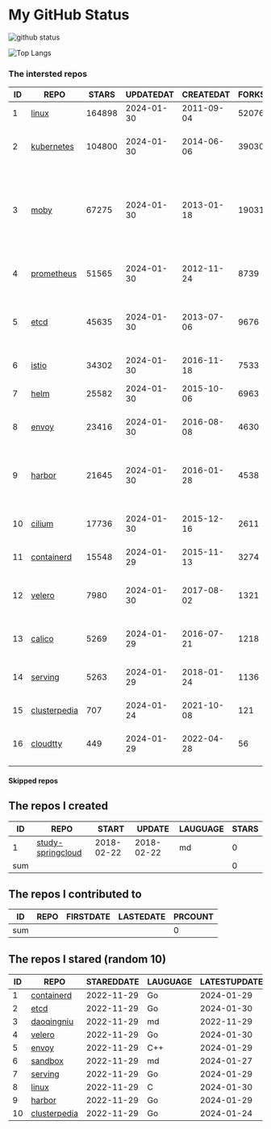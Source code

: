 # My GitHub Status

<img src="https://github-readme-stats-1.yihong0618.vercel.app/api?username=daoqingniu&show_icons=true&&&hide_title=true&count_private=true" alt="github status" />

![Top Langs](https://github-readme-stats-1.yihong0618.vercel.app/api/top-langs/?username=daoqingniu&layout=compact)

<!--START_SECTION:github_repos-->
### The intersted repos
| ID |                              REPO                               | STARS  | UPDATEDAT  | CREATEDAT  | FORKSCOUNT |                                                DESCRIPTIONS                                                |
|----|-----------------------------------------------------------------|--------|------------|------------|------------|------------------------------------------------------------------------------------------------------------|
|  1 | [linux](https://github.com/torvalds/linux)                      | 164898 | 2024-01-30 | 2011-09-04 |      52076 | Linux kernel source tree                                                                                   |
|  2 | [kubernetes](https://github.com/kubernetes/kubernetes)          | 104800 | 2024-01-30 | 2014-06-06 |      39030 | Production-Grade Container Scheduling and Management                                                       |
|  3 | [moby](https://github.com/moby/moby)                            |  67275 | 2024-01-30 | 2013-01-18 |      19031 | The Moby Project - a collaborative project for the container ecosystem to assemble container-based systems |
|  4 | [prometheus](https://github.com/prometheus/prometheus)          |  51565 | 2024-01-30 | 2012-11-24 |       8739 | The Prometheus monitoring system and time series database.                                                 |
|  5 | [etcd](https://github.com/etcd-io/etcd)                         |  45635 | 2024-01-30 | 2013-07-06 |       9676 | Distributed reliable key-value store for the most critical data of a distributed system                    |
|  6 | [istio](https://github.com/istio/istio)                         |  34302 | 2024-01-30 | 2016-11-18 |       7533 | Connect, secure, control, and observe services.                                                            |
|  7 | [helm](https://github.com/helm/helm)                            |  25582 | 2024-01-30 | 2015-10-06 |       6963 | The Kubernetes Package Manager                                                                             |
|  8 | [envoy](https://github.com/envoyproxy/envoy)                    |  23416 | 2024-01-30 | 2016-08-08 |       4630 | Cloud-native high-performance edge/middle/service proxy                                                    |
|  9 | [harbor](https://github.com/goharbor/harbor)                    |  21645 | 2024-01-30 | 2016-01-28 |       4538 | An open source trusted cloud native registry project that stores, signs, and scans content.                |
| 10 | [cilium](https://github.com/cilium/cilium)                      |  17736 | 2024-01-30 | 2015-12-16 |       2611 | eBPF-based Networking, Security, and Observability                                                         |
| 11 | [containerd](https://github.com/containerd/containerd)          |  15548 | 2024-01-29 | 2015-11-13 |       3274 | An open and reliable container runtime                                                                     |
| 12 | [velero](https://github.com/vmware-tanzu/velero)                |   7980 | 2024-01-30 | 2017-08-02 |       1321 | Backup and migrate Kubernetes applications and their persistent volumes                                    |
| 13 | [calico](https://github.com/projectcalico/calico)               |   5269 | 2024-01-29 | 2016-07-21 |       1218 | Cloud native networking and network security                                                               |
| 14 | [serving](https://github.com/knative/serving)                   |   5263 | 2024-01-29 | 2018-01-24 |       1136 | Kubernetes-based, scale-to-zero, request-driven compute                                                    |
| 15 | [clusterpedia](https://github.com/clusterpedia-io/clusterpedia) |    707 | 2024-01-24 | 2021-10-08 |        121 | The Encyclopedia of Kubernetes clusters                                                                    |
| 16 | [cloudtty](https://github.com/cloudtty/cloudtty)                |    449 | 2024-01-29 | 2022-04-28 |         56 | A Friendly Kubernetes CloudShell (Web Terminal) !                                                          |



#### Skipped repos
<!--END_SECTION:github_repos-->

<!--START_SECTION:my_github-->
## The repos I created
| ID  |                                 REPO                                 |   START    |   UPDATE   | LAUGUAGE | STARS |
|-----|----------------------------------------------------------------------|------------|------------|----------|-------|
|   1 | [study-springcloud](https://github.com/daoqingniu/study-springcloud) | 2018-02-22 | 2018-02-22 | md       |     0 |
| sum |                                                                      |            |            |          |     0 |

## The repos I contributed to
| ID  | REPO | FIRSTDATE | LASTEDATE | PRCOUNT |
|-----|------|-----------|-----------|---------|
| sum |      |           |           |       0 |

## The repos I stared (random 10)
| ID |                              REPO                               | STAREDDATE | LAUGUAGE | LATESTUPDATE |
|----|-----------------------------------------------------------------|------------|----------|--------------|
|  1 | [containerd](https://github.com/containerd/containerd)          | 2022-11-29 | Go       | 2024-01-29   |
|  2 | [etcd](https://github.com/etcd-io/etcd)                         | 2022-11-29 | Go       | 2024-01-30   |
|  3 | [daoqingniu](https://github.com/daoqingniu/daoqingniu)          | 2022-11-29 | md       | 2022-11-29   |
|  4 | [velero](https://github.com/vmware-tanzu/velero)                | 2022-11-29 | Go       | 2024-01-30   |
|  5 | [envoy](https://github.com/envoyproxy/envoy)                    | 2022-11-29 | C++      | 2024-01-29   |
|  6 | [sandbox](https://github.com/cncf/sandbox)                      | 2022-11-29 | md       | 2024-01-27   |
|  7 | [serving](https://github.com/knative/serving)                   | 2022-11-29 | Go       | 2024-01-29   |
|  8 | [linux](https://github.com/torvalds/linux)                      | 2022-11-29 | C        | 2024-01-30   |
|  9 | [harbor](https://github.com/goharbor/harbor)                    | 2022-11-29 | Go       | 2024-01-29   |
| 10 | [clusterpedia](https://github.com/clusterpedia-io/clusterpedia) | 2022-11-29 | Go       | 2024-01-24   |

<!--END_SECTION:my_github-->

